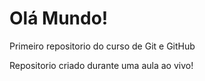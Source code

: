 # Olá Mundo!
 Primeiro repositorio do curso de Git e GitHub

 Repositorio criado durante uma aula ao vivo!
